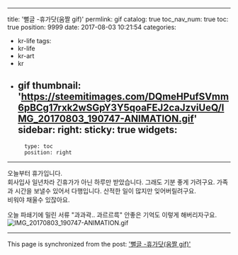 
---
title: '뻘글 -휴가닷(움짤 gif)'
permlink: gif
catalog: true
toc_nav_num: true
toc: true
position: 9999
date: 2017-08-03 10:21:54
categories:
- kr-life
tags:
- kr-life
- kr-art
- kr
- gif
thumbnail: 'https://steemitimages.com/DQmeHPufSVmm6pBCg17rxk2wSGpY3Y5qoaFEJ2caJzviUeQ/IMG_20170803_190747-ANIMATION.gif'
sidebar:
    right:
        sticky: true
widgets:
    -
        type: toc
        position: right
---


오늘부터 휴가입니다.  
회사입사 일년차라 긴휴가가 아닌 하루만 받았습니다. 
그래도 기분 좋게 가려구요. 
가족과 시간을 보낼수 있어서 다행입니다. 
산적한 일이 많지만 잊어버릴려구요.  
비워야 채울수 있잖아요. 

오늘 파쇄기에 밀린 서류 "과과곽.. 과르르륵"
안좋은 기억도 이렇게 해버리자구요. 
![IMG_20170803_190747-ANIMATION.gif](https://steemitimages.com/DQmeHPufSVmm6pBCg17rxk2wSGpY3Y5qoaFEJ2caJzviUeQ/IMG_20170803_190747-ANIMATION.gif)

- - -

This page is synchronized from the post: ['뻘글 -휴가닷(움짤 gif)'](https://steemit.com/@kingbit/gif)
